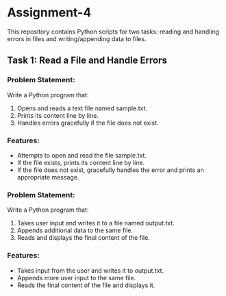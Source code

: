 # Assignment-4

This repository contains Python scripts for two tasks: reading and handling errors in files and writing/appending data to files.

## Task 1: Read a File and Handle Errors

### Problem Statement:
Write a Python program that:
1. Opens and reads a text file named sample.txt.
2. Prints its content line by line.
3. Handles errors gracefully if the file does not exist.

### Features:
- Attempts to open and read the file sample.txt.
- If the file exists, prints its content line by line.
- If the file does not exist, gracefully handles the error and prints an appropriate message.


### Problem Statement:
Write a Python program that:
1. Takes user input and writes it to a file named output.txt.
2. Appends additional data to the same file.
3. Reads and displays the final content of the file.

### Features:
- Takes input from the user and writes it to output.txt.
- Appends more user input to the same file.
- Reads the final content of the file and displays it.

